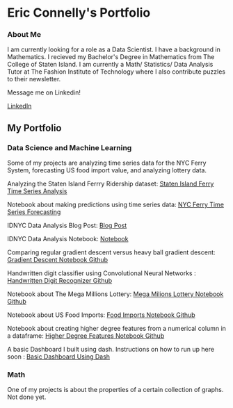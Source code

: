 

<!--
**Eric-Conn/Eric-Conn** is a ✨ _special_ ✨ repository because its `README.md` (this file) appears on your GitHub profile.

Here are some ideas to get you started:

- 🔭 I’m currently working on ...
- 🌱 I’m currently learning ...
- 👯 I’m looking to collaborate on ...
- 🤔 I’m looking for help with ...
- 💬 Ask me about ...
- 📫 How to reach me: ...
- 😄 Pronouns: ...
- ⚡ Fun fact: ...
-->
# Eric Connelly's Portfolio

### About Me
I am currently looking for a role as a Data Scientist. I have a background in Mathematics. I recieved my Bachelor's Degree in Mathematics from The College of Staten Island. 
I am currently a Math/ Statistics/ Data Analysis Tutor at The Fashion Institute of Technology where I also contribute puzzles to their newsletter.



Message me on Linkedin!

[LinkedIn](https://www.linkedin.com/in/eric-connelly-685525212/)












<!--## Resume

Check out my resume:

[My Resume](https://github.com/Eric-Conn/Resume/blob/main/Eric_Connelly_Resume.pdf)
-->

## My Portfolio

### Data Science and Machine Learning

Some of my projects are analyzing time series data for the NYC Ferry System, forecasting US food import value, and analyzing lottery data.


Analyzing the Staten Island Ferrry Ridership dataset:
[Staten Island Ferry Time Series Analysis](https://github.com/Eric-Conn/StatenIslandFerryProject/blob/main/StatenIslandFerry_Notebook.ipynb)


Notebook about making predictions using time series data: 
[NYC Ferry Time Series Forecasting](https://github.com/Eric-Conn/NYCFerryData_TimeSeriesForecasting/blob/master/FerryDataFinalReport.ipynb)

IDNYC Data Analysis Blog Post:
[Blog Post](https://eric-conn.github.io/IDNYC_Post)


IDNYC Data Analysis Notebook:
[Notebook](https://github.com/Eric-Conn/IDNYC_Project/blob/main/IDNYC_Notebook.ipynb)



Comparing regular gradient descent versus heavy ball gradient descent:
[Gradient Descent Notebook Github](https://github.com/Eric-Conn/GradientDescent/blob/master/GradientDescent.ipynb)

Handwritten digit classifier using Convolutional Neural Networks : 
[Handwritten Digit Recognizer Github](https://github.com/Eric-Conn/DigitRecognizer/blob/master/digitrecognizer.ipynb)




Notebook about The Mega Millions Lottery:
[Mega Milions Lottery Notebook Github](https://github.com/Eric-Conn/MegaMillionsAnalysisProject/blob/master/Lottery_Notebook.ipynb)


Notebook about US Food Imports:
[Food Imports Notebook Github](https://github.com/Eric-Conn/USFoodmportsProject/blob/master/FoodImportsNotebook.ipynb)


Notebook about creating higher degree features from a numerical column in a dataframe: 
[Higher Degree Features Notebook Github](https://github.com/Eric-Conn/CreatePolynomialFeatures/blob/master/createpolyfeatures.ipynb)

A basic Dashboard I built using dash. Instructions on how to run up here soon : 
[Basic Dashboard Using Dash ](https://github.com/Eric-Conn/WashingtonEvDashboard)



### Math

One of my projects is about the properties of a certain collection of graphs. Not done yet.

